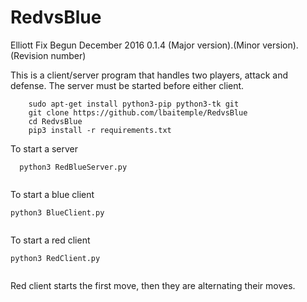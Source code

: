 # RedvsBlue
Elliott Fix
Begun December 2016
0.1.4
(Major version).(Minor version).(Revision number)

This is a client/server program that handles two players, attack and defense. 
The server must be started before either client. 


```
    sudo apt-get install python3-pip python3-tk git
    git clone https://github.com/lbaitemple/RedvsBlue
    cd RedvsBlue
    pip3 install -r requirements.txt
```

To start a server  
```
  python3 RedBlueServer.py
  
```

To start a blue client  
```
python3 BlueClient.py 
  
```

To start a red client  
```
python3 RedClient.py 
  
```

Red client starts the first move, then they are alternating their moves.
